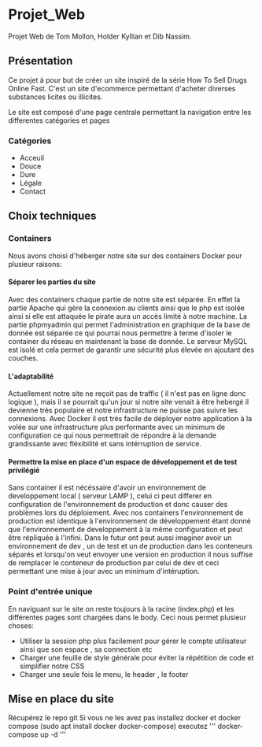 # Projet_Web
Projet Web de Tom Mollon, Holder Kyllian et Dib Nassim.

## Présentation 

Ce projet à pour but de créer un site inspiré de la série How To Sell Drugs Online Fast.
C'est un site d'ecommerce permettant d'acheter diverses substances licites ou illicites.

Le site est composé d'une page centrale permettant la navigation entre les differentes catégories et pages

### Catégories 

- Acceuil 
- Douce 
- Dure 
- Légale 
- Contact

## Choix techniques

### Containers 

Nous avons choisi d'héberger notre site sur des containers Docker pour plusieur raisons:

#### Séparer les parties du site 

Avec des containers chaque partie de notre site est séparée. En effet la partie Apache qui gère la connexion au clients ainsi que le php est isolée ainsi si elle est attaquée le pirate aura un accès limité à notre machine. 
La partie phpmyadmin qui permet l'administration en graphique de la base de donnée est séparée ce qui pourrai nous permettre à terme d'isoler le container du réseau en maintenant la base de donnée.
Le serveur MySQL est isolé et cela permet de garantir une sécurité plus élevée en ajoutant des couches.

#### L'adaptabilité

Actuellement notre site ne reçoit pas de traffic ( il n'est pas en ligne donc logique ), mais il se pourrait qu'un jour si notre site venait à être hebergé il devienne très populaire et notre infrastructure ne puisse pas suivre les connexions. 
Avec Docker il est très facile de déployer notre application à la volée sur une infrastructure plus performante avec un minimum de configuration ce qui nous permettrait de répondre à la demande grandissante avec fléxibilité et sans intérruption de service.

#### Permettre la mise en place d'un espace de développement et de test privilégié

Sans container il est nécéssaire d'avoir un environnement de developpement local ( serveur LAMP ), celui ci peut differer en configuration de l'environnement de production et donc causer des problèmes lors du déploiement.
Avec nos containers l'environnement de production est identique à l'environnement de développement étant donné que l'environnement de developpement à la même configuration et peut être répliquée à l'infini.
Dans le futur ont peut aussi imaginer avoir un environnement de dev , un de test et un de production dans les conteneurs séparés et lorsqu'on veut envoyer une version en production il nous suffise de remplacer le conteneur de production par celui de dev et ceci permettant une mise à jour avec un minimum d'intéruption.

### Point d'entrée unique

En naviguant sur le site on reste toujours à la racine (index.php) et les différentes pages sont chargées dans le body.
Ceci nous permet plusieur choses:

- Utiliser la session php plus facilement pour gérer le compte utilisateur ainsi que son espace , sa connection etc
- Charger une feuille de style générale pour éviter la répétition de code et simplifier notre CSS
- Charger une seule fois le menu, le header , le footer

## Mise en place du site

Récupérez le repo git 
Si vous ne les avez pas installez docker et docker compose (sudo apt install docker docker-compose)
executez ''' docker-compose up -d ''' 